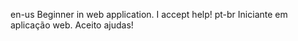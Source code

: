 en-us
	Beginner in web application. I accept help!
pt-br
	Iniciante em aplicação web. Aceito ajudas!